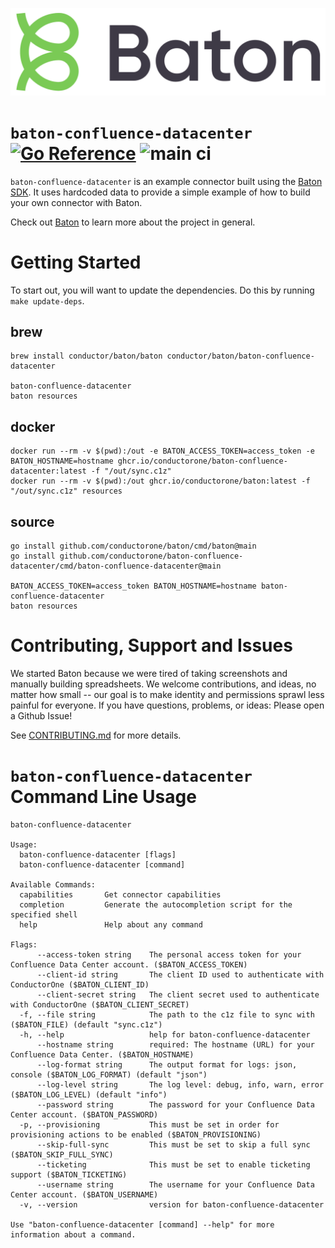 ![Baton Logo](./docs/images/baton-logo.png)

# `baton-confluence-datacenter` [![Go Reference](https://pkg.go.dev/badge/github.com/conductorone/baton-confluence-datacenter.svg)](https://pkg.go.dev/github.com/conductorone/baton-confluence-datacenter) ![main ci](https://github.com/conductorone/baton-confluence-datacenter/actions/workflows/main.yaml/badge.svg)

`baton-confluence-datacenter` is an example connector built using the [Baton SDK](https://github.com/conductorone/baton-sdk). It uses hardcoded data to provide a simple example of how to build your own connector with Baton.

Check out [Baton](https://github.com/conductorone/baton) to learn more about the project in general.

# Getting Started
To start out, you will want to update the dependencies.
Do this by running `make update-deps`.

## brew
```
brew install conductor/baton/baton conductor/baton/baton-confluence-datacenter

baton-confluence-datacenter
baton resources
```

## docker
```
docker run --rm -v $(pwd):/out -e BATON_ACCESS_TOKEN=access_token -e BATON_HOSTNAME=hostname ghcr.io/conductorone/baton-confluence-datacenter:latest -f "/out/sync.c1z"
docker run --rm -v $(pwd):/out ghcr.io/conductorone/baton:latest -f "/out/sync.c1z" resources
```

## source
```
go install github.com/conductorone/baton/cmd/baton@main
go install github.com/conductorone/baton-confluence-datacenter/cmd/baton-confluence-datacenter@main

BATON_ACCESS_TOKEN=access_token BATON_HOSTNAME=hostname baton-confluence-datacenter 
baton resources
```

# 

# Contributing, Support and Issues

We started Baton because we were tired of taking screenshots and manually building spreadsheets.  We welcome contributions, and ideas, no matter how small -- our goal is to make identity and permissions sprawl less painful for everyone.  If you have questions, problems, or ideas: Please open a Github Issue!

See [CONTRIBUTING.md](https://github.com/ConductorOne/baton/blob/main/CONTRIBUTING.md) for more details.

# `baton-confluence-datacenter` Command Line Usage
```
baton-confluence-datacenter

Usage:
  baton-confluence-datacenter [flags]
  baton-confluence-datacenter [command]

Available Commands:
  capabilities       Get connector capabilities
  completion         Generate the autocompletion script for the specified shell
  help               Help about any command

Flags:
      --access-token string    The personal access token for your Confluence Data Center account. ($BATON_ACCESS_TOKEN)
      --client-id string       The client ID used to authenticate with ConductorOne ($BATON_CLIENT_ID)
      --client-secret string   The client secret used to authenticate with ConductorOne ($BATON_CLIENT_SECRET)
  -f, --file string            The path to the c1z file to sync with ($BATON_FILE) (default "sync.c1z")
  -h, --help                   help for baton-confluence-datacenter
      --hostname string        required: The hostname (URL) for your Confluence Data Center. ($BATON_HOSTNAME)
      --log-format string      The output format for logs: json, console ($BATON_LOG_FORMAT) (default "json")
      --log-level string       The log level: debug, info, warn, error ($BATON_LOG_LEVEL) (default "info")
      --password string        The password for your Confluence Data Center account. ($BATON_PASSWORD)
  -p, --provisioning           This must be set in order for provisioning actions to be enabled ($BATON_PROVISIONING)
      --skip-full-sync         This must be set to skip a full sync ($BATON_SKIP_FULL_SYNC)
      --ticketing              This must be set to enable ticketing support ($BATON_TICKETING)
      --username string        The username for your Confluence Data Center account. ($BATON_USERNAME)
  -v, --version                version for baton-confluence-datacenter

Use "baton-confluence-datacenter [command] --help" for more information about a command.
```
